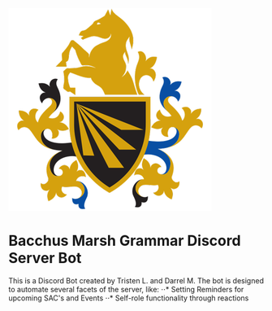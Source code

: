 ![BMG Logo](bmg-logo.png "BMG Logo")
# Bacchus Marsh Grammar Discord Server Bot
This is a Discord Bot created by Tristen L. and Darrel M.
The bot is designed to automate several facets of the server, like:
⋅⋅* Setting Reminders for upcoming SAC's and Events
⋅⋅* Self-role functionality through reactions
